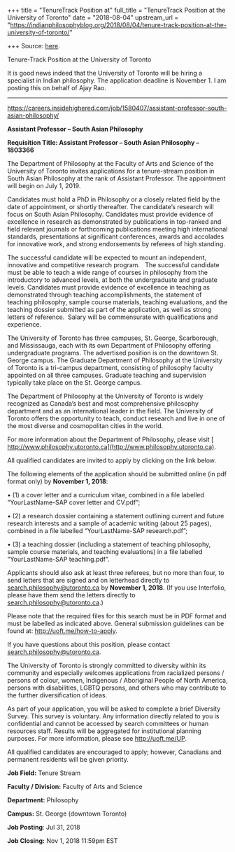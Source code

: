 +++
title = "TenureTrack Position at"
full_title = "TenureTrack Position at the University of Toronto"
date = "2018-08-04"
upstream_url = "https://indianphilosophyblog.org/2018/08/04/tenure-track-position-at-the-university-of-toronto/"

+++
Source: [here](https://indianphilosophyblog.org/2018/08/04/tenure-track-position-at-the-university-of-toronto/).

Tenure-Track Position at the University of Toronto

It is good news indeed that the University of Toronto will be hiring a
specialist in Indian philosophy. The application deadline is November 1.
I am posting this on behalf of Ajay Rao.

------------------------------------------------------------------------

<https://careers.insidehighered.com/job/1580407/assistant-professor-south-asian-philosophy/>

**Assistant Professor – South Asian Philosophy**

**Requisition Title: Assistant Professor – South Asian Philosophy –
1803366  **

The Department of Philosophy at the Faculty of Arts and Science of the
University of Toronto invites applications for a tenure-stream position
in South Asian Philosophy at the rank of Assistant Professor. The
appointment will begin on July 1, 2019.

Candidates must hold a PhD in Philosophy or a closely related field by
the date of appointment, or shortly thereafter. The candidate’s research
will focus on South Asian Philosophy. Candidates must provide evidence
of excellence in research as demonstrated by publications in top-ranked
and field relevant journals or forthcoming publications meeting high
international standards, presentations at significant conferences,
awards and accolades for innovative work, and strong endorsements by
referees of high standing.

The successful candidate will be expected to mount an independent,
innovative and competitive research program.   The successful candidate
must be able to teach a wide range of courses in philosophy from the
introductory to advanced levels, at both the undergraduate and graduate
levels. Candidates must provide evidence of excellence in teaching as
demonstrated through teaching accomplishments, the statement of teaching
philosophy, sample course materials, teaching evaluations, and the
teaching dossier submitted as part of the application, as well as strong
letters of reference.  Salary will be commensurate with qualifications
and experience.

The University of Toronto has three campuses, St. George, Scarborough,
and Mississauga, each with its own Department of Philosophy offering
undergraduate programs. The advertised position is on the downtown St.
George campus. The Graduate Department of Philosophy at the University
of Toronto is a tri-campus department, consisting of philosophy faculty
appointed on all three campuses. Graduate teaching and supervision
typically take place on the St. George campus.

The Department of Philosophy at the University of Toronto is widely
recognized as Canada’s best and most comprehensive philosophy department
and as an international leader in the field. The University of Toronto
offers the opportunity to teach, conduct research and live in one of the
most diverse and cosmopolitan cities in the world.

For more information about the Department of Philosophy, please visit
[ http://www.philosophy.utoronto.ca](http://www.philosophy.utoronto.ca).

All qualified candidates are invited to apply by clicking on the link
below.

The following elements of the application should be submitted online (in
pdf format only) by **November 1, 2018**:

• (1) a cover letter and a curriculum vitae, combined in a file labelled
“YourLastName-SAP cover letter and CV.pdf”;

• (2) a research dossier containing a statement outlining current and
future research interests and a sample of academic writing (about 25
pages), combined in a file labelled “YourLastName-SAP research.pdf”;

• (3) a teaching dossier (including a statement of teaching philosophy,
sample course materials, and teaching evaluations) in a file labelled
“YourLastName-SAP teaching.pdf”.

Applicants should also ask at least three referees, but no more than
four, to send letters that are signed and on letterhead directly to
search.philosophy@utoronto.ca by **November 1, 2018**. (If you use
Interfolio, please have them send the letters directly to
search.philosophy@utoronto.ca.)

Please note that the required files for this search must be in PDF
format and must be labelled as indicated above. General submission
guidelines can be found at: <http://uoft.me/how-to-apply>.

If you have questions about this position, please contact
search.philosophy@utoronto.ca.

The University of Toronto is strongly committed to diversity within its
community and especially welcomes applications from racialized persons /
persons of colour, women, Indigenous / Aboriginal People of North
America, persons with disabilities, LGBTQ persons, and others who may
contribute to the further diversification of ideas.

As part of your application, you will be asked to complete a brief
Diversity Survey. This survey is voluntary. Any information directly
related to you is confidential and cannot be accessed by search
committees or human resources staff. Results will be aggregated for
institutional planning purposes. For more information, please see
<http://uoft.me/UP>.

All qualified candidates are encouraged to apply; however, Canadians and
permanent residents will be given priority.

**Job Field:** Tenure Stream

**Faculty / Division:** Faculty of Arts and Science

**Department:** Philosophy

**Campus:** St. George (downtown Toronto)

**Job Posting**: Jul 31, 2018

**Job Closing:** Nov 1, 2018 11:59pm EST
